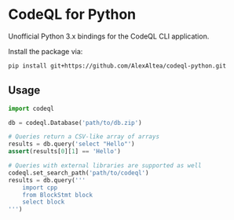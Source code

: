 CodeQL for Python
=================

<!--
[![](https://img.shields.io/pypi/v/codeql-python.svg)](https://pypi.python.org/pypi/codeql-python)
-->

Unofficial Python 3.x bindings for the CodeQL CLI application.

Install the package via:

```bash
pip install git+https://github.com/AlexAltea/codeql-python.git
````

## Usage

```python
import codeql

db = codeql.Database('path/to/db.zip')

# Queries return a CSV-like array of arrays
results = db.query('select "Hello"')
assert(results[0][1] == 'Hello')

# Queries with external libraries are supported as well
codeql.set_search_path('path/to/codeql')
results = db.query('''
    import cpp
    from BlockStmt block    
    select block
''')
```
